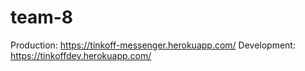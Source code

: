 # team-8

Production: https://tinkoff-messenger.herokuapp.com/
Development: https://tinkoffdev.herokuapp.com/
